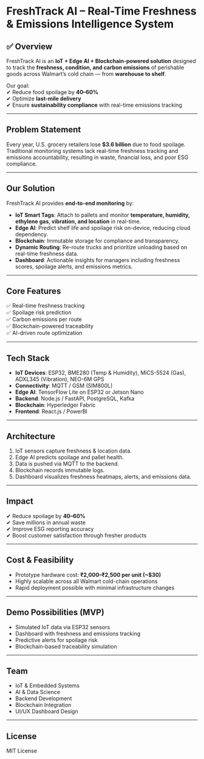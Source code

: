 # **FreshTrack AI – Real-Time Freshness & Emissions Intelligence System**

## ✅ Overview  
FreshTrack AI is an **IoT + Edge AI + Blockchain-powered solution** designed to track the **freshness, condition, and carbon emissions** of perishable goods across Walmart’s cold chain — from **warehouse to shelf**.

Our goal:  
✔ Reduce food spoilage by **40–60%**  
✔ Optimize **last-mile delivery**  
✔ Ensure **sustainability compliance** with real-time emissions tracking  

---

## **Problem Statement**  
Every year, U.S. grocery retailers lose **$3.6 billion** due to food spoilage. Traditional monitoring systems lack real-time freshness tracking and emissions accountability, resulting in waste, financial loss, and poor ESG compliance.

---

## **Our Solution**  
FreshTrack AI provides **end-to-end monitoring** by:  
- **IoT Smart Tags**: Attach to pallets and monitor **temperature, humidity, ethylene gas, vibration, and location** in real-time.  
- **Edge AI**: Predict shelf life and spoilage risk on-device, reducing cloud dependency.  
- **Blockchain**: Immutable storage for compliance and transparency.  
- **Dynamic Routing**: Re-route trucks and prioritize unloading based on real-time freshness data.  
- **Dashboard**: Actionable insights for managers including freshness scores, spoilage alerts, and emissions metrics.  

---

## **Core Features**  
✅ Real-time freshness tracking  
✅ Spoilage risk prediction  
✅ Carbon emissions per route  
✅ Blockchain-powered traceability  
✅ AI-driven route optimization  

---

## **Tech Stack**  
- **IoT Devices**: ESP32, BME280 (Temp & Humidity), MiCS-5524 (Gas), ADXL345 (Vibration), NEO-6M GPS  
- **Connectivity**: MQTT / GSM (SIM800L)  
- **Edge AI**: TensorFlow Lite on ESP32 or Jetson Nano  
- **Backend**: Node.js / FastAPI, PostgreSQL, Kafka  
- **Blockchain**: Hyperledger Fabric  
- **Frontend**: React.js / PowerBI  

---

## **Architecture**  
1. IoT sensors capture freshness & location data.  
2. Edge AI predicts spoilage and pallet health.  
3. Data is pushed via MQTT to the backend.  
4. Blockchain records immutable logs.  
5. Dashboard visualizes freshness heatmaps, alerts, and emissions data.  

---

## **Impact**  
✔ Reduce spoilage by **40–60%**  
✔ Save millions in annual waste  
✔ Improve ESG reporting accuracy  
✔ Boost customer satisfaction through fresher products  

---

## **Cost & Feasibility**  
- Prototype hardware cost: **₹2,000–₹2,500 per unit (~$30)**  
- Highly scalable across all Walmart cold-chain operations  
- Rapid deployment possible with minimal infrastructure changes  

---

## **Demo Possibilities (MVP)**  
- Simulated IoT data via ESP32 sensors  
- Dashboard with freshness and emissions tracking  
- Predictive alerts for spoilage risk  
- Blockchain-based traceability simulation  

---

## **Team**  
- IoT & Embedded Systems  
- AI & Data Science  
- Backend Development  
- Blockchain Integration  
- UI/UX Dashboard Design  

---

## **License**  
MIT License
